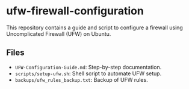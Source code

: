 # ufw-firewall-configuration
This repository contains a guide and script to configure a firewall using Uncomplicated Firewall (UFW) on Ubuntu.

## Files

- `UFW-Configuration-Guide.md`: Step-by-step documentation.
- `scripts/setup-ufw.sh`: Shell script to automate UFW setup.
- `backups/ufw_rules_backup.txt`: Backup of UFW rules.
